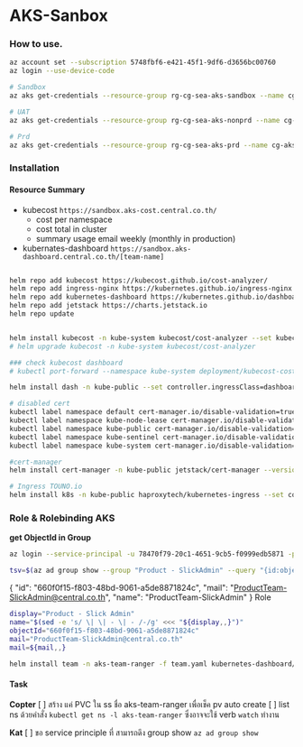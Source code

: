 # AKS-Sanbox

### How to use.
```bash
az account set --subscription 5748fbf6-e421-45f1-9df6-d3656bc00760
az login --use-device-code

# Sandbox
az aks get-credentials --resource-group rg-cg-sea-aks-sandbox --name cg-aks-sandbox

# UAT
az aks get-credentials --resource-group rg-cg-sea-aks-nonprd --name cg-aks-nonprd

# Prd
az aks get-credentials --resource-group rg-cg-sea-aks-prd --name cg-aks-prd

```

### Installation

#### Resource Summary
- kubecost `https://sandbox.aks-cost.central.co.th/`
  - cost per namespace
  - cost total in cluster
  - summary usage email weekly (monthly in production)
- kubernates-dashboard `https://sandbox.aks-dashboard.central.co.th/[team-name]`


```bash

helm repo add kubecost https://kubecost.github.io/cost-analyzer/
helm repo add ingress-nginx https://kubernetes.github.io/ingress-nginx
helm repo add kubernetes-dashboard https://kubernetes.github.io/dashboard/
helm repo add jetstack https://charts.jetstack.io
helm repo update  


helm install kubecost -n kube-system kubecost/cost-analyzer --set kubecostToken="aW5mby5kdmdhbWVyQGdtYWlsLmNvbQ==xm343yadf98"
# helm upgrade kubecost -n kube-system kubecost/cost-analyzer

### check kubecost dashboard 
# kubectl port-forward --namespace kube-system deployment/kubecost-cost-analyzer 9090

helm install dash -n kube-public --set controller.ingressClass=dashboard ingress-nginx/ingress-nginx

# disabled cert
kubectl label namespace default cert-manager.io/disable-validation=true
kubectl label namespace kube-node-lease cert-manager.io/disable-validation=true
kubectl label namespace kube-public cert-manager.io/disable-validation=true
kubectl label namespace kube-sentinel cert-manager.io/disable-validation=true
kubectl label namespace kube-system cert-manager.io/disable-validation=true

#cert-manager
helm install cert-manager -n kube-public jetstack/cert-manager --version v0.13.0

# Ingress TOUNO.io
helm install k8s -n kube-public haproxytech/kubernetes-ingress --set controller.service.type=LoadBalancer --set controller.ingressClass=touno-io
```

### Role & Rolebinding AKS

**get ObjectId in Group**
```bash
az login --service-principal -u 78470f79-20c1-4651-9cb5-f0999edb5871 -p tq6r8W-FaZ6_j.TaF-aOWLq4u_O03t~Cq0 -t 817e531d-191b-4cf5-8812-f0061d89b53d

tsv=$(az ad group show --group "Product - SlickAdmin" --query "{id:objectId,name:mailNickname,mail:mail}" -o tsv)
```
{
  "id": "660f0f15-f803-48bd-9061-a5de8871824c",
  "mail": "ProductTeam-SlickAdmin@central.co.th",
  "name": "ProductTeam-SlickAdmin"
}
Role 
```bash
display="Product - Slick Admin"
name="$(sed -e 's/ \| \| - \| - /-/g' <<< "${display,,}")"
objectId="660f0f15-f803-48bd-9061-a5de8871824c"
mail="ProductTeam-SlickAdmin@central.co.th"
mail=${mail,,}

helm install team -n aks-team-ranger -f team.yaml kubernetes-dashboard/kubernetes-dashboard
```


#### Task

**Copter**
[ ] สร้าง แค่ PVC ใน ss ชื่อ aks-team-ranger เพื่อเช็ค pv auto create
[ ] list ns ด้วยคำสั่ง `kubectl get ns -l aks-team-ranger` ซึ่งอาจจะใช้ verb `watch` ทำงาน

**Kat**
[ ] ขอ service principle ที่ สามารถดึง group show `az ad group show`
